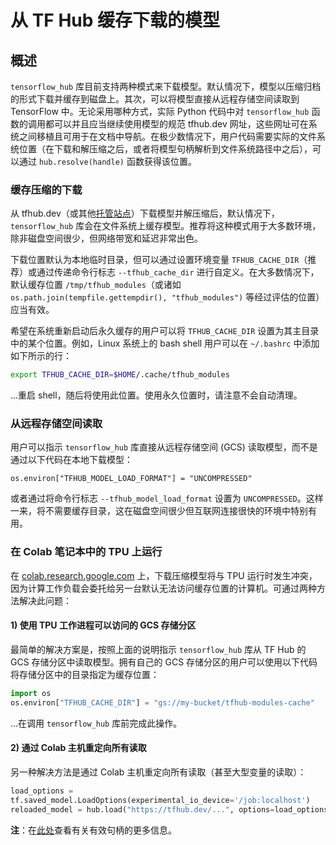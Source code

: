 # 从 TF Hub 缓存下载的模型

## 概述

`tensorflow_hub` 库目前支持两种模式来下载模型。默认情况下，模型以压缩归档的形式下载并缓存到磁盘上。其次，可以将模型直接从远程存储空间读取到 TensorFlow 中。无论采用哪种方式，实际 Python 代码中对 `tensorflow_hub` 函数的调用都可以并且应当继续使用模型的规范 tfhub.dev 网址，这些网址可在系统之间移植且可用于在文档中导航。在极少数情况下，用户代码需要实际的文件系统位置（在下载和解压缩之后，或者将模型句柄解析到文件系统路径中之后），可以通过 `hub.resolve(handle)` 函数获得该位置。

### 缓存压缩的下载

从 tfhub.dev（或其他[托管站点](hosting.md)）下载模型并解压缩后，默认情况下，`tensorflow_hub` 库会在文件系统上缓存模型。推荐将这种模式用于大多数环境，除非磁盘空间很少，但网络带宽和延迟非常出色。

下载位置默认为本地临时目录，但可以通过设置环境变量 `TFHUB_CACHE_DIR`（推荐）或通过传递命令行标志 `--tfhub_cache_dir` 进行自定义。在大多数情况下，默认缓存位置 `/tmp/tfhub_modules`（或诸如 `os.path.join(tempfile.gettempdir(), "tfhub_modules")` 等经过评估的位置）应当有效。

希望在系统重新启动后永久缓存的用户可以将 `TFHUB_CACHE_DIR` 设置为其主目录中的某个位置。例如，Linux 系统上的 bash shell 用户可以在 `~/.bashrc` 中添加如下所示的行：

```bash
export TFHUB_CACHE_DIR=$HOME/.cache/tfhub_modules
```

…重启 shell，随后将使用此位置。使用永久位置时，请注意不会自动清理。

### 从远程存储空间读取

用户可以指示 `tensorflow_hub` 库直接从远程存储空间 (GCS) 读取模型，而不是通过以下代码在本地下载模型：

```shell
os.environ["TFHUB_MODEL_LOAD_FORMAT"] = "UNCOMPRESSED"
```

或者通过将命令行标志 `--tfhub_model_load_format` 设置为 `UNCOMPRESSED`。这样一来，将不需要缓存目录，这在磁盘空间很少但互联网连接很快的环境中特别有用。

### 在 Colab 笔记本中的 TPU 上运行

在 [colab.research.google.com](https://colab.research.google.com) 上，下载压缩模型将与 TPU 运行时发生冲突，因为计算工作负载会委托给另一台默认无法访问缓存位置的计算机。可通过两种方法解决此问题：

#### 1) 使用 TPU 工作进程可以访问的 GCS 存储分区

最简单的解决方案是，按照上面的说明指示 `tensorflow_hub` 库从 TF Hub 的 GCS 存储分区中读取模型。拥有自己的 GCS 存储分区的用户可以使用以下代码将存储分区中的目录指定为缓存位置：

```python
import os
os.environ["TFHUB_CACHE_DIR"] = "gs://my-bucket/tfhub-modules-cache"
```

…在调用 `tensorflow_hub` 库前完成此操作。

#### 2) 通过 Colab 主机重定向所有读取

另一种解决方法是通过 Colab 主机重定向所有读取（甚至大型变量的读取）：

```python
load_options =
tf.saved_model.LoadOptions(experimental_io_device='/job:localhost')
reloaded_model = hub.load("https://tfhub.dev/...", options=load_options)
```

**注**：在[此处](tf2_saved_model.md#model_handles)查看有关有效句柄的更多信息。
